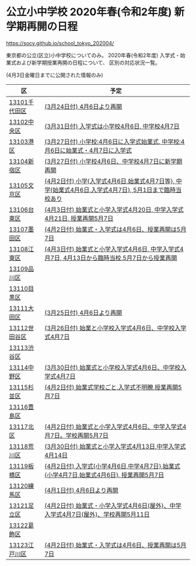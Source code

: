 # 公立小中学校 2020年春(令和2年度) 新学期再開の日程

https://socv.github.io/school_tokyo_202004/

東京都の公立(区立)小中学校についてのみ。
2020年春(令和2年度) 入学式・始業式および新学期授業再開の日程について、
区別の対応状況一覧。

(4月3日金曜日までに公開された情報のみ)

| 区            | 予定    |
| ------------- | ------- |
| [13101千代田区](https://github.com/socv/socv.github.io/issues/1) |[(3月24日付) 4月6日より再開](https://www.city.chiyoda.lg.jp/documents/19363/gakko-shingakkitaio_1.pdf)
| [13102中央区  ](https://github.com/socv/socv.github.io/issues/2) |[(3月31日付) 入学式は小学校4月6日, 中学校4月7日](https://www.city.chuo.lg.jp/kosodate/gakkokyouiku/rinzikyuukou.html)
| [13103港区    ](https://github.com/socv/socv.github.io/issues/3) |[(3月27日付) 小学校:4月6日に入学式始業式, 中学校:4月6日に始業式・4月7日に入学式 ](https://www.city.minato.tokyo.jp/houdou/kuse/koho/press/202003/20200327-3_press.html)
| [13104新宿区  ](https://github.com/socv/socv.github.io/issues/4) |[(3月27日付) 小学校4月6日、中学校4月7日に新学期再開](https://www.city.shinjuku.lg.jp/kodomo/index04_02_0228.html)
| [13105文京区  ](https://github.com/socv/socv.github.io/issues/5) |[(4月2日付) 小学{入学式4月6日,始業式4月7日等}, 中学{始業式4月6日,入学式4月7日}, 5月1日まで臨時当校あり](https://www.city.bunkyo.lg.jp/var/rev0/0196/3400/2020421264.pdf)
| [13106台東区  ](https://github.com/socv/socv.github.io/issues/6) |[(4月3日付) 始業式と小学入学式4月20日, 中学入学式4月21日, 授業再開5月7日](https://www.city.taito.lg.jp/index/kusei/info/corona/gakkou/rinjikyugyo.html)
| [13107墨田区  ](https://github.com/socv/socv.github.io/issues/7) |[(4月2日付) 始業式・入学式は4月6日、授業再開は5月7日](https://www.city.sumida.lg.jp/smph/kosodate_kyouiku/kosodate_site/oshirase/corona_taiou.html)
| [13108江東区  ](https://github.com/socv/socv.github.io/issues/8) |[(4月3日付) 始業式と小学入学式4月6日, 中学入学式4月7日, 4月13日から臨時当校,5月7日から授業再開](https://www.city.koto.lg.jp/056101/kinkyu/0403kikiki.html)
| [13109品川区  ](https://github.com/socv/socv.github.io/issues/9) |
| [13110目黒区  ](https://github.com/socv/socv.github.io/issues/10) |
| [13111大田区  ](https://github.com/socv/socv.github.io/issues/11) |[(3月25日付) 4月6日より再開](https://www.city.ota.tokyo.jp/kyouiku/topics/singakki_taiou.html)
| [13112世田谷区](https://github.com/socv/socv.github.io/issues/12) |[(3月26日付) 始業と小学校入学式4月6日、中学校入学式4月7日](https://www.city.setagaya.lg.jp/mokuji/kodomo/004/001/001/d00185302.html)
| [13113渋谷区  ](https://github.com/socv/socv.github.io/issues/13) |
| [13114中野区  ](https://github.com/socv/socv.github.io/issues/14) |[(3月30日付) 始業式と小学校入学式4月6日、中学校入学式4月7日](https://www.city.tokyo-nakano.lg.jp/dept/nakano/d028610.html)
| [13115杉並区  ](https://github.com/socv/socv.github.io/issues/15) |[(4月2日付) 始業式学校ごと,入学式不明瞭,授業再開5月7日](https://www.city.suginami.tokyo.jp/news/r0202/1058784.html)
| [13116豊島区  ](https://github.com/socv/socv.github.io/issues/16) |
| [13117北区    ](https://github.com/socv/socv.github.io/issues/17) |[(4月2日付) 始業式と小学入学式4月6日、中学入学式4月7日。学校再開5月7日](https://www.city.kita.tokyo.jp/k-shidou/kosodate/shogakko/typhoon/020401rinjikyugyo.html)
| [13118荒川区  ](https://github.com/socv/socv.github.io/issues/18) |[(3月30日付) 始業式と小学入学式4月13日,中学入学式4月14日](https://www.city.arakawa.tokyo.jp/kosodate-kyoiku/kyoiku/topics/20200325gakumu.html)
| [13119板橋区  ](https://github.com/socv/socv.github.io/issues/19) |[(4月2日付) 入学式{小学4月6日,中学4月7日},始業式{小学4月7日,始業式4月6日}, 授業再開5月7日](https://www.city.itabashi.tokyo.jp/kyoikuiinkai/gakko/1021963.html)
| [13120練馬区  ](https://github.com/socv/socv.github.io/issues/20) |[(4月1日付) 4月6日より再開](https://www.city.nerima.tokyo.jp/kosodatekyoiku/kyoiku/oshirase/korona.html)
| [13121足立区  ](https://github.com/socv/socv.github.io/issues/21) |[(4月2日付) 始業式・小学入学式4月6日(屋外)、中学入学式4月7日(屋外)、学校再開5月11日](https://www.city.adachi.tokyo.jp/kyoikushido/0228joho.html)
| [13122葛飾区  ](https://github.com/socv/socv.github.io/issues/22) |
| [13123江戸川区](https://github.com/socv/socv.github.io/issues/23) |[(4月2日付) 始業式・入学式は4月6日、授業再開は5月7日](https://www.city.edogawa.tokyo.jp/e068/kosodate/kyoiku/kyouiku/oshirase/rinjikyugyou.html)
